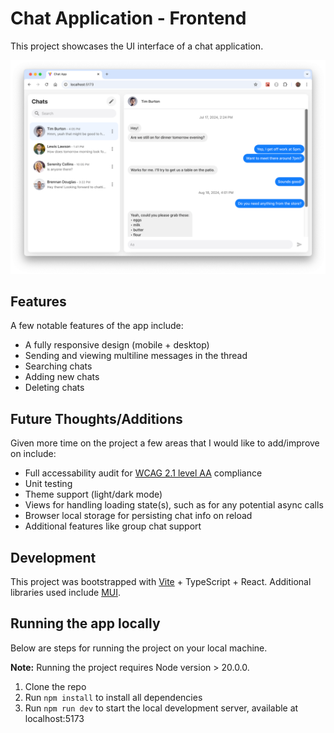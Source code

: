 # Chat Application - Frontend

This project showcases the UI interface of a chat application.

![Chat App Screenshot](screenshot/hero.png 'Chat App Screenshot')

## Features

A few notable features of the app include:

- A fully responsive design (mobile + desktop)
- Sending and viewing multiline messages in the thread
- Searching chats
- Adding new chats
- Deleting chats

## Future Thoughts/Additions

Given more time on the project a few areas that I would like to add/improve on include:

- Full accessability audit for [WCAG 2.1 level AA](https://www.w3.org/WAI/standards-guidelines/wcag/) compliance
- Unit testing
- Theme support (light/dark mode)
- Views for handling loading state(s), such as for any potential async calls
- Browser local storage for persisting chat info on reload
- Additional features like group chat support

## Development

This project was bootstrapped with [Vite](https://vitejs.dev/) + TypeScript + React. Additional libraries used include [MUI](https://mui.com/material-ui/).

## Running the app locally

Below are steps for running the project on your local machine.

**Note:** Running the project requires Node version > 20.0.0.

1. Clone the repo
2. Run `npm install` to install all dependencies
3. Run `npm run dev` to start the local development server, available at localhost:5173
